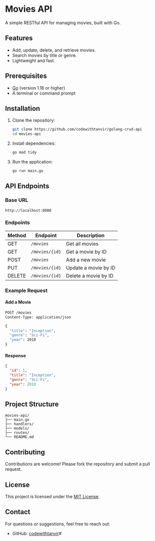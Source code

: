 # Movies API

A simple RESTful API for managing movies, built with Go.

## Features

- Add, update, delete, and retrieve movies.
- Search movies by title or genre.
- Lightweight and fast.

## Prerequisites

- [Go](https://golang.org/dl/) (version 1.18 or higher)
- A terminal or command prompt

## Installation

1. Clone the repository:
     ```bash
     git clone https://github.com/codewithtanvir/golang-crud-api
     cd movies-api
     ```

2. Install dependencies:
     ```bash
     go mod tidy
     ```

3. Run the application:
     ```bash
     go run main.go
     ```

## API Endpoints

### Base URL
```
http://localhost:8080
```

### Endpoints

| Method | Endpoint         | Description              |
|--------|------------------|--------------------------|
| GET    | `/movies`        | Get all movies           |
| GET    | `/movies/{id}`   | Get a movie by ID        |
| POST   | `/movies`        | Add a new movie          |
| PUT    | `/movies/{id}`   | Update a movie by ID     |
| DELETE | `/movies/{id}`   | Delete a movie by ID     |

### Example Request

#### Add a Movie
```bash
POST /movies
Content-Type: application/json

{
  "title": "Inception",
  "genre": "Sci-Fi",
  "year": 2010
}
```

#### Response
```json
{
  "id": 1,
  "title": "Inception",
  "genre": "Sci-Fi",
  "year": 2010
}
```

## Project Structure

```
movies-api/
├── main.go
├── handlers/
├── models/
├── routes/
└── README.md
```

## Contributing

Contributions are welcome! Please fork the repository and submit a pull request.

## License

This project is licensed under the [MIT License](LICENSE).

## Contact

For questions or suggestions, feel free to reach out:


- GitHub: [codewithtanvir](https://github.com/codewithtamvir)#
